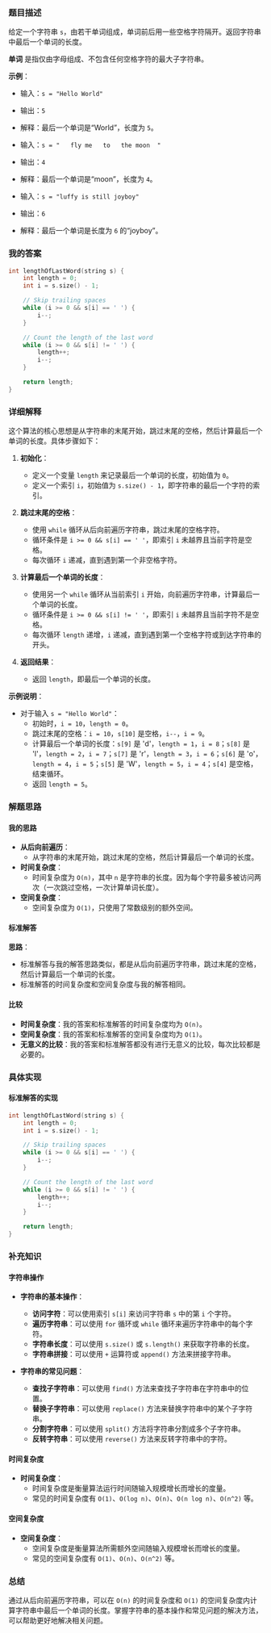 ### 题目描述

给定一个字符串 `s`，由若干单词组成，单词前后用一些空格字符隔开。返回字符串中最后一个单词的长度。

**单词** 是指仅由字母组成、不包含任何空格字符的最大子字符串。

**示例**：
- 输入：`s = "Hello World"`
- 输出：`5`
- 解释：最后一个单词是“World”，长度为 `5`。

- 输入：`s = "   fly me   to   the moon  "`
- 输出：`4`
- 解释：最后一个单词是“moon”，长度为 `4`。

- 输入：`s = "luffy is still joyboy"`
- 输出：`6`
- 解释：最后一个单词是长度为 `6` 的“joyboy”。

### 我的答案

```cpp
int lengthOfLastWord(string s) {
    int length = 0;
    int i = s.size() - 1;

    // Skip trailing spaces
    while (i >= 0 && s[i] == ' ') {
        i--;
    }

    // Count the length of the last word
    while (i >= 0 && s[i] != ' ') {
        length++;
        i--;
    }

    return length;
}
```

### 详细解释

这个算法的核心思想是从字符串的末尾开始，跳过末尾的空格，然后计算最后一个单词的长度。具体步骤如下：

1. **初始化**：
   - 定义一个变量 `length` 来记录最后一个单词的长度，初始值为 `0`。
   - 定义一个索引 `i`，初始值为 `s.size() - 1`，即字符串的最后一个字符的索引。

2. **跳过末尾的空格**：
   - 使用 `while` 循环从后向前遍历字符串，跳过末尾的空格字符。
   - 循环条件是 `i >= 0 && s[i] == ' '`，即索引 `i` 未越界且当前字符是空格。
   - 每次循环 `i` 递减，直到遇到第一个非空格字符。

3. **计算最后一个单词的长度**：
   - 使用另一个 `while` 循环从当前索引 `i` 开始，向前遍历字符串，计算最后一个单词的长度。
   - 循环条件是 `i >= 0 && s[i] != ' '`，即索引 `i` 未越界且当前字符不是空格。
   - 每次循环 `length` 递增，`i` 递减，直到遇到第一个空格字符或到达字符串的开头。

4. **返回结果**：
   - 返回 `length`，即最后一个单词的长度。

**示例说明**：
- 对于输入 `s = "Hello World"`：
  - 初始时，`i = 10`，`length = 0`。
  - 跳过末尾的空格：`i = 10`，`s[10]` 是空格，`i--`，`i = 9`。
  - 计算最后一个单词的长度：`s[9]` 是 'd'，`length = 1`，`i = 8`；`s[8]` 是 'l'，`length = 2`，`i = 7`；`s[7]` 是 'r'，`length = 3`，`i = 6`；`s[6]` 是 'o'，`length = 4`，`i = 5`；`s[5]` 是 'W'，`length = 5`，`i = 4`；`s[4]` 是空格，结束循环。
  - 返回 `length = 5`。

### 解题思路

#### 我的思路

- **从后向前遍历**：
  - 从字符串的末尾开始，跳过末尾的空格，然后计算最后一个单词的长度。
- **时间复杂度**：
  - 时间复杂度为 `O(n)`，其中 `n` 是字符串的长度。因为每个字符最多被访问两次（一次跳过空格，一次计算单词长度）。
- **空间复杂度**：
  - 空间复杂度为 `O(1)`，只使用了常数级别的额外空间。

#### 标准解答

**思路**：
- 标准解答与我的解答思路类似，都是从后向前遍历字符串，跳过末尾的空格，然后计算最后一个单词的长度。
- 标准解答的时间复杂度和空间复杂度与我的解答相同。

#### 比较

- **时间复杂度**：我的答案和标准解答的时间复杂度均为 `O(n)`。
- **空间复杂度**：我的答案和标准解答的空间复杂度均为 `O(1)`。
- **无意义的比较**：我的答案和标准解答都没有进行无意义的比较，每次比较都是必要的。

### 具体实现

#### 标准解答的实现

```cpp
int lengthOfLastWord(string s) {
    int length = 0;
    int i = s.size() - 1;

    // Skip trailing spaces
    while (i >= 0 && s[i] == ' ') {
        i--;
    }

    // Count the length of the last word
    while (i >= 0 && s[i] != ' ') {
        length++;
        i--;
    }

    return length;
}
```

### 补充知识

#### 字符串操作

- **字符串的基本操作**：
  - **访问字符**：可以使用索引 `s[i]` 来访问字符串 `s` 中的第 `i` 个字符。
  - **遍历字符串**：可以使用 `for` 循环或 `while` 循环来遍历字符串中的每个字符。
  - **字符串长度**：可以使用 `s.size()` 或 `s.length()` 来获取字符串的长度。
  - **字符串拼接**：可以使用 `+` 运算符或 `append()` 方法来拼接字符串。

- **字符串的常见问题**：
  - **查找子字符串**：可以使用 `find()` 方法来查找子字符串在字符串中的位置。
  - **替换子字符串**：可以使用 `replace()` 方法来替换字符串中的某个子字符串。
  - **分割字符串**：可以使用 `split()` 方法将字符串分割成多个子字符串。
  - **反转字符串**：可以使用 `reverse()` 方法来反转字符串中的字符。

#### 时间复杂度

- **时间复杂度**：
  - 时间复杂度是衡量算法运行时间随输入规模增长而增长的度量。
  - 常见的时间复杂度有 `O(1)`、`O(log n)`、`O(n)`、`O(n log n)`、`O(n^2)` 等。

#### 空间复杂度

- **空间复杂度**：
  - 空间复杂度是衡量算法所需额外空间随输入规模增长而增长的度量。
  - 常见的空间复杂度有 `O(1)`、`O(n)`、`O(n^2)` 等。

### 总结

通过从后向前遍历字符串，可以在 `O(n)` 的时间复杂度和 `O(1)` 的空间复杂度内计算字符串中最后一个单词的长度。掌握字符串的基本操作和常见问题的解决方法，可以帮助更好地解决相关问题。